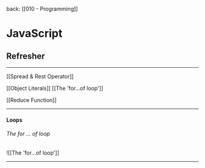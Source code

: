 back: [[010 - Programming]]


# JavaScript


## Refresher
---

 [[Spread & Rest Operator]]

[[Object Literals]]
[[The 'for...of loop']]

[[Reduce Function]]

___

#### Loops

###### The for ... of loop
![[The 'for...of loop']]

---
